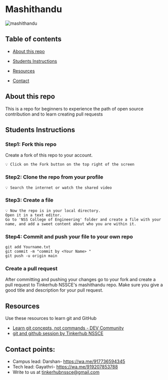 # Mashithandu

![mashithandu](https://github.com/tinkerhub-org/mashithandu/blob/main/resources/rajesh-mashithandu.jpg)


## Table of contents

- [About this repo](#about-this-repo)
- [Students Instructions](#students-instructions)

- [Resources](#resources)
- [Contact](#Contact-points)

## About this repo 

This is a repo for beginners to experience the path of open source contribution and to learn creating pull requests
  
## Students Instructions

###  Step1: Fork this repo
Create a fork of this repo to your account.
``` 
💡 Click on the Fork button on the top right of the screen
```

### Step2: Clone the repo from your profile

```
💡 Search the internet or watch the shared video
```

### Step3: Create a file

```
💡 Now the repo is in your local directory.
Open it in a text editor. 
Go to 'NSS College of Engineering' folder and create a file with your name, and add a sweet content about who you are within it.
```

### Step4: Commit and push your file to your own repo

```
git add Yourname.txt
git commit -m "commit by <Your Name> "
git push -u origin main
```

### Create a pull request

After committing and pushing your changes go to your fork and create a pull request to Tinkerhub NSSCE's mashithandu repo. Make sure you give a good title and description for your pull request.

## Resources

Use these resources to learn git and GitHub

- [Learn git concepts, not commands - DEV Community](https://dev.to/unseenwizzard/learn-git-concepts-not-commands-4gjc)
- [git and github session by Tinkerhub NSSCE](https://www.youtube.com/watch?v=HuKskPmxhy8&t=2s)


## Contact points:
- Campus lead: Darshan- https://wa.me/917736594345
- Tech lead: Gayathri- https://wa.me/919207853788
- Write to us at tinkerhubnssce@gmail.com
